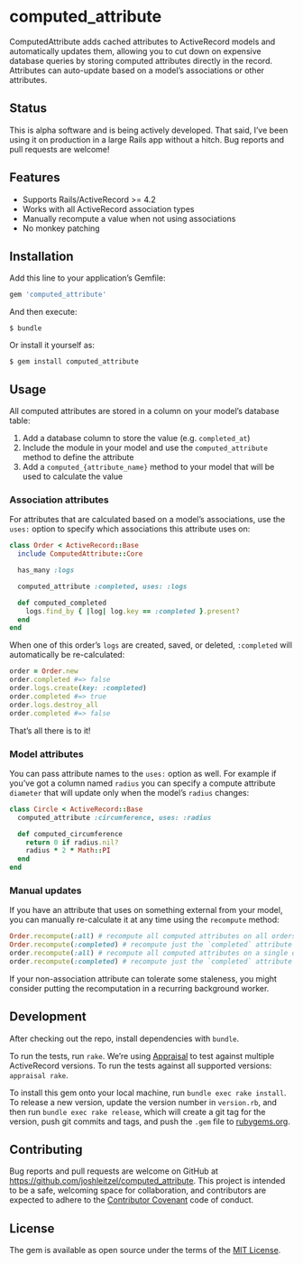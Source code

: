# computed_attribute

ComputedAttribute adds cached attributes to ActiveRecord models and automatically updates them, allowing you to cut down on expensive database queries by storing computed attributes directly in the record. Attributes can auto-update based on a model’s associations or other attributes.

## Status
This is alpha software and is being actively developed. That said, I’ve been using it on production in a large Rails app without a hitch. Bug reports and pull requests are welcome!

## Features
* Supports Rails/ActiveRecord >= 4.2
* Works with all ActiveRecord association types
* Manually recompute a value when not using associations
* No monkey patching

## Installation

Add this line to your application’s Gemfile:

```ruby
gem 'computed_attribute'
```

And then execute:

    $ bundle

Or install it yourself as:

    $ gem install computed_attribute

## Usage

All computed attributes are stored in a column on your model’s database table:

1. Add a database column to store the value (e.g. `completed_at`)
2. Include the module in your model and use the `computed_attribute` method to define the attribute
3. Add a `computed_{attribute_name}` method to your model that will be used to calculate the value

### Association attributes
For attributes that are calculated based on a model’s associations, use the `uses:` option to specify which associations this attribute uses on:

```ruby
class Order < ActiveRecord::Base
  include ComputedAttribute::Core

  has_many :logs

  computed_attribute :completed, uses: :logs

  def computed_completed
    logs.find_by { |log| log.key == :completed }.present?
  end
end
```

When one of this order’s `logs` are created, saved, or deleted, `:completed` will automatically be re-calculated:

```ruby
order = Order.new
order.completed #=> false
order.logs.create(key: :completed)
order.completed #=> true
order.logs.destroy_all
order.completed #=> false
```

That’s all there is to it!

### Model attributes
You can pass attribute names to the `uses:` option as well. For example if you’ve got a column named `radius` you can specify a compute attribute `diameter` that will update only when the model’s `radius` changes:

```ruby
class Circle < ActiveRecord::Base
  computed_attribute :circumference, uses: :radius

  def computed_circumference
    return 0 if radius.nil?
    radius * 2 * Math::PI
  end
end
```

### Manual updates
If you have an attribute that uses on something external from your model, you can manually re-calculate it at any time using the `recompute` method:

```ruby
Order.recompute(:all) # recompute all computed attributes on all orders
Order.recompute(:completed) # recompute just the `completed` attribute on all orders
order.recompute(:all) # recompute all computed attributes on a single order
order.recompute(:completed) # recompute just the `completed` attribute on a single order
```

If your non-association attribute can tolerate some staleness, you might consider putting the recomputation in a recurring background worker.

## Development

After checking out the repo, install dependencies with `bundle`.

To run the tests, run `rake`. We’re using [Appraisal](https://github.com/thoughtbot/appraisal) to test against multiple ActiveRecord versions. To run the tests against all supported versions: `appraisal rake`.

To install this gem onto your local machine, run `bundle exec rake install`. To release a new version, update the version number in `version.rb`, and then run `bundle exec rake release`, which will create a git tag for the version, push git commits and tags, and push the `.gem` file to [rubygems.org](https://rubygems.org).

## Contributing

Bug reports and pull requests are welcome on GitHub at https://github.com/joshleitzel/computed_attribute. This project is intended to be a safe, welcoming space for collaboration, and contributors are expected to adhere to the [Contributor Covenant](http://contributor-covenant.org) code of conduct.

## License

The gem is available as open source under the terms of the [MIT License](http://opensource.org/licenses/MIT).
